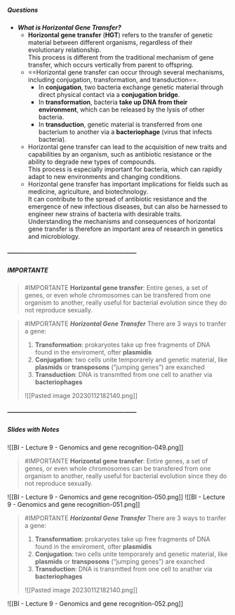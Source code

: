 ##### Questions
- ***What is Horizontal Gene Transfer?***
	- **Horizontal gene transfer** (**HGT**) refers to the transfer of genetic material between different organisms, regardless of their evolutionary relationship. <br>This process is different from the traditional mechanism of gene transfer, which occurs vertically from parent to offspring.
	- ==Horizontal gene transfer can occur through several mechanisms, including conjugation, transformation, and transduction==.
		- In **conjugation**, two bacteria exchange genetic material through direct physical contact via a **conjugation bridge**.
		- In **transformation**, bacteria **take up DNA from their environment**, which can be released by the lysis of other bacteria.
		- In **transduction**, genetic material is transferred from one bacterium to another via a **bacteriophage** (virus that infects bacteria).
	- Horizontal gene transfer can lead to the acquisition of new traits and capabilities by an organism, such as antibiotic resistance or the ability to degrade new types of compounds. <br>This process is especially important for bacteria, which can rapidly adapt to new environments and changing conditions.
	- Horizontal gene transfer has important implications for fields such as medicine, agriculture, and biotechnology. <br>It can contribute to the spread of antibiotic resistance and the emergence of new infectious diseases, but can also be harnessed to engineer new strains of bacteria with desirable traits. <br>Understanding the mechanisms and consequences of horizontal gene transfer is therefore an important area of research in genetics and microbiology.

##### —————————————————————
##### IMPORTANTE

> #IMPORTANTE **Horizontal gene transfer**: Entire genes, a set of genes, or even whole chromosomes can be transfered from one organism to another, really useful for bacterial evolution since they do not reproduce sexually.

> #IMPORTANTE ***Horizontal Gene Transfer***
> There are 3 ways to tranfer a gene:
> 1. **Transformation**: prokaryotes take up free fragments of DNA found in the enviroment, ofter **plasmidis**
> 2. **Conjugation**: two cells unite temporarely and genetic material, like **plasmids** or **transposons** (“jumping genes”) are exanched
> 3. **Transduction**: DNA is transmtted from one cell to anather via **bacteriophages**
> 
> ![[Pasted image 20230112182140.png]]

##### —————————————————————
##### Slides with Notes
![[BI - Lecture 9 - Genomics and gene recognition-049.png]]

> #IMPORTANTE **Horizontal gene transfer**: Entire genes, a set of genes, or even whole chromosomes can be transfered from one organism to another, really useful for bacterial evolution since they do not reproduce sexually.

![[BI - Lecture 9 - Genomics and gene recognition-050.png]] ![[BI - Lecture 9 - Genomics and gene recognition-051.png]]

> #IMPORTANTE ***Horizontal Gene Transfer***
> There are 3 ways to tranfer a gene:
> 1. **Transformation**: prokaryotes take up free fragments of DNA found in the enviroment, ofter **plasmidis**
> 2. **Conjugation**: two cells unite temporarely and genetic material, like **plasmids** or **transposons** (“jumping genes”) are exanched
> 3. **Transduction**: DNA is transmtted from one cell to anather via **bacteriophages**
> 
> ![[Pasted image 20230112182140.png]]

![[BI - Lecture 9 - Genomics and gene recognition-052.png]]